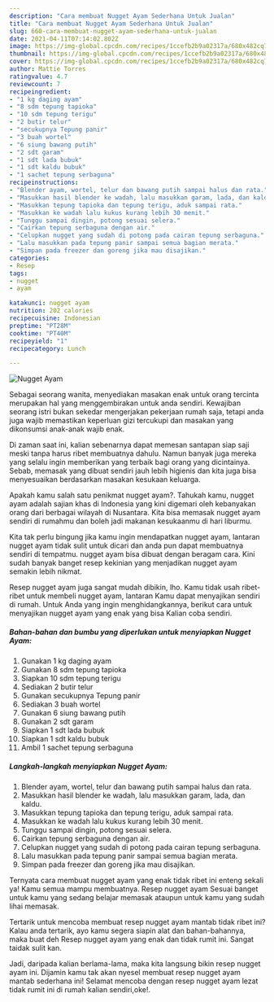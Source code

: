 ```yaml
---
description: "Cara membuat Nugget Ayam Sederhana Untuk Jualan"
title: "Cara membuat Nugget Ayam Sederhana Untuk Jualan"
slug: 660-cara-membuat-nugget-ayam-sederhana-untuk-jualan
date: 2021-04-11T07:14:02.802Z
image: https://img-global.cpcdn.com/recipes/1ccefb2b9a02317a/680x482cq70/nugget-ayam-foto-resep-utama.jpg
thumbnail: https://img-global.cpcdn.com/recipes/1ccefb2b9a02317a/680x482cq70/nugget-ayam-foto-resep-utama.jpg
cover: https://img-global.cpcdn.com/recipes/1ccefb2b9a02317a/680x482cq70/nugget-ayam-foto-resep-utama.jpg
author: Mattie Torres
ratingvalue: 4.7
reviewcount: 7
recipeingredient:
- "1 kg daging ayam"
- "8 sdm tepung tapioka"
- "10 sdm tepung terigu"
- "2 butir telur"
- "secukupnya Tepung panir"
- "3 buah wortel"
- "6 siung bawang putih"
- "2 sdt garam"
- "1 sdt lada bubuk"
- "1 sdt kaldu bubuk"
- "1 sachet tepung serbaguna"
recipeinstructions:
- "Blender ayam, wortel, telur dan bawang putih sampai halus dan rata."
- "Masukkan hasil blender ke wadah, lalu masukkan garam, lada, dan kaldu."
- "Masukkan tepung tapioka dan tepung terigu, aduk sampai rata."
- "Masukkan ke wadah lalu kukus kurang lebih 30 menit."
- "Tunggu sampai dingin, potong sesuai selera."
- "Cairkan tepung serbaguna dengan air."
- "Celupkan nugget yang sudah di potong pada cairan tepung serbaguna."
- "Lalu masukkan pada tepung panir sampai semua bagian merata."
- "Simpan pada freezer dan goreng jika mau disajikan."
categories:
- Resep
tags:
- nugget
- ayam

katakunci: nugget ayam 
nutrition: 202 calories
recipecuisine: Indonesian
preptime: "PT28M"
cooktime: "PT40M"
recipeyield: "1"
recipecategory: Lunch

---
```



![Nugget Ayam](https://img-global.cpcdn.com/recipes/1ccefb2b9a02317a/680x482cq70/nugget-ayam-foto-resep-utama.jpg)

Sebagai seorang wanita, menyediakan masakan enak untuk orang tercinta merupakan hal yang menggembirakan untuk anda sendiri. Kewajiban seorang istri bukan sekedar mengerjakan pekerjaan rumah saja, tetapi anda juga wajib memastikan keperluan gizi tercukupi dan masakan yang dikonsumsi anak-anak wajib enak.

Di zaman  saat ini, kalian sebenarnya dapat memesan santapan siap saji meski tanpa harus ribet membuatnya dahulu. Namun banyak juga mereka yang selalu ingin memberikan yang terbaik bagi orang yang dicintainya. Sebab, memasak yang dibuat sendiri jauh lebih higienis dan kita juga bisa menyesuaikan berdasarkan masakan kesukaan keluarga. 



Apakah kamu salah satu penikmat nugget ayam?. Tahukah kamu, nugget ayam adalah sajian khas di Indonesia yang kini digemari oleh kebanyakan orang dari berbagai wilayah di Nusantara. Kita bisa memasak nugget ayam sendiri di rumahmu dan boleh jadi makanan kesukaanmu di hari liburmu.

Kita tak perlu bingung jika kamu ingin mendapatkan nugget ayam, lantaran nugget ayam tidak sulit untuk dicari dan anda pun dapat membuatnya sendiri di tempatmu. nugget ayam bisa dibuat dengan beragam cara. Kini sudah banyak banget resep kekinian yang menjadikan nugget ayam semakin lebih nikmat.

Resep nugget ayam juga sangat mudah dibikin, lho. Kamu tidak usah ribet-ribet untuk membeli nugget ayam, lantaran Kamu dapat menyajikan sendiri di rumah. Untuk Anda yang ingin menghidangkannya, berikut cara untuk menyajikan nugget ayam yang enak yang bisa Kalian coba sendiri.

<!--inarticleads1-->

##### Bahan-bahan dan bumbu yang diperlukan untuk menyiapkan Nugget Ayam:

1. Gunakan 1 kg daging ayam
1. Gunakan 8 sdm tepung tapioka
1. Siapkan 10 sdm tepung terigu
1. Sediakan 2 butir telur
1. Gunakan secukupnya Tepung panir
1. Sediakan 3 buah wortel
1. Gunakan 6 siung bawang putih
1. Gunakan 2 sdt garam
1. Siapkan 1 sdt lada bubuk
1. Siapkan 1 sdt kaldu bubuk
1. Ambil 1 sachet tepung serbaguna




<!--inarticleads2-->

##### Langkah-langkah menyiapkan Nugget Ayam:

1. Blender ayam, wortel, telur dan bawang putih sampai halus dan rata.
1. Masukkan hasil blender ke wadah, lalu masukkan garam, lada, dan kaldu.
1. Masukkan tepung tapioka dan tepung terigu, aduk sampai rata.
1. Masukkan ke wadah lalu kukus kurang lebih 30 menit.
1. Tunggu sampai dingin, potong sesuai selera.
1. Cairkan tepung serbaguna dengan air.
1. Celupkan nugget yang sudah di potong pada cairan tepung serbaguna.
1. Lalu masukkan pada tepung panir sampai semua bagian merata.
1. Simpan pada freezer dan goreng jika mau disajikan.




Ternyata cara membuat nugget ayam yang enak tidak ribet ini enteng sekali ya! Kamu semua mampu membuatnya. Resep nugget ayam Sesuai banget untuk kamu yang sedang belajar memasak ataupun untuk kamu yang sudah lihai memasak.

Tertarik untuk mencoba membuat resep nugget ayam mantab tidak ribet ini? Kalau anda tertarik, ayo kamu segera siapin alat dan bahan-bahannya, maka buat deh Resep nugget ayam yang enak dan tidak rumit ini. Sangat taidak sulit kan. 

Jadi, daripada kalian berlama-lama, maka kita langsung bikin resep nugget ayam ini. Dijamin kamu tak akan nyesel membuat resep nugget ayam mantab sederhana ini! Selamat mencoba dengan resep nugget ayam lezat tidak rumit ini di rumah kalian sendiri,oke!.

